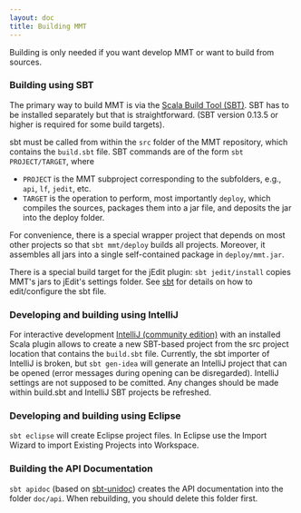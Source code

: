```yaml
---
layout: doc
title: Building MMT
---
```


Building is only needed if you want develop MMT or want to build from sources.

### Building using SBT

The primary way to build MMT is via the [Scala Build Tool (SBT)](http://www.scala-sbt.org/).
SBT has to be installed separately but that is straightforward. (SBT version 0.13.5 or higher is required for some build targets).

sbt must be called from within the `src` folder of the MMT repository, which contains the `build.sbt` file.
SBT commands are of the form `sbt PROJECT/TARGET`, where

* `PROJECT` is the MMT subproject corresponding to the subfolders, e.g., `api`, `lf`, `jedit`, etc.
* `TARGET` is the operation to perform, most importantly `deploy`, which compiles the sources, packages them into a jar file, and deposits the jar into the deploy folder. 

For convenience, there is a special wrapper project that depends on most other projects so that `sbt mmt/deploy` builds all projects.
Moreover, it assembles all jars into a single self-contained package in `deploy/mmt.jar`.

There is a special build target for the jEdit plugin: `sbt jedit/install` copies MMT's jars to jEdit's settings folder.
See [sbt](sbt.html) for details on how to edit/configure the sbt file.

### Developing and building using IntelliJ

For interactive development [IntelliJ (community edition)](https://www.jetbrains.com/idea/) with an installed Scala plugin allows to create a new SBT-based project from the src project location that contains the `build.sbt` file. 
Currently, the sbt importer of IntelliJ is broken, but `sbt gen-idea` will generate an IntelliJ project that can be opened (error messages during opening can be disregarded).
IntelliJ settings are not supposed to be comitted. Any changes should be made within build.sbt and IntelliJ SBT projects be refreshed.

### Developing and building using Eclipse

`sbt eclipse` will create Eclipse project files. In Eclipse use the Import Wizard to import Existing Projects into Workspace.

### Building the API Documentation

`sbt apidoc` (based on [sbt-unidoc](https://github.com/sbt/sbt-unidoc)) creates the API documentation into the folder `doc/api`.
When rebuilding, you should delete this folder first.

<!-- TODO adapt to git
The `svn:auto-props` svn property of the toplevel folder ensures that new files (e.g., html, css, and js) get proper MIME types when added to the repository. (Files with wrong mime types will not be properly served by the SVN webserver.) --> 
